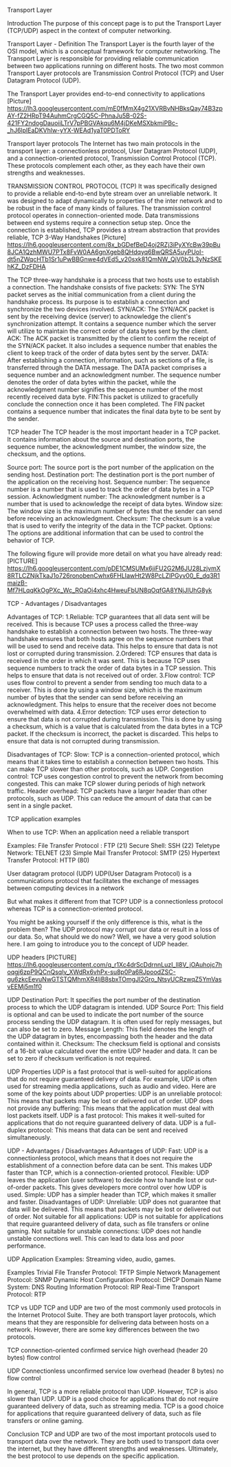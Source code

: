 Transport Layer

Introduction
The purpose of this concept page is to put the Transport Layer (TCP/UDP) aspect in the context of computer networking.

Transport Layer - Definition
The Transport Layer is the fourth layer of the OSI model, which is a conceptual framework for computer networking. The Transport Layer is responsible for providing reliable communication between two applications running on different hosts. The two most common Transport Layer protocols are Transmission Control Protocol (TCP) and User Datagram Protocol (UDP).

The Transport Layer provides end-to-end connectivity to applications
[Picture]
https://lh3.googleusercontent.com/mE0fMmX4g21XVRBvNHBksQay74B3zpAY-fZ2HRpT94AuhmCrgCGQ5C-PhnaJu5B-02S-421FY2ndogDauoiiLTrV7pPBGVAkqu6M4jDKeMSXbkmiPBc-_hJ6lpIEaDKVhlw-yYX-WEAd1yaT0PDToRY

Transport layer protocols
The Internet has two main protocols in the transport layer: a connectionless protocol, User Datagram Protocol (UDP), and a connection-oriented protocol, Transmission Control Protocol (TCP). These protocols complement each other, as they each have their own strengths and weaknesses.




TRANSMISSION CONTROL PROTOCOL (TCP)
It was specifically designed to provide a reliable end-to-end byte stream over an unreliable network. It was designed to adapt dynamically to properties of the inter network and to be robust in the face of many kinds of failures.
The transmission control protocol operates in connection-oriented mode. Data transmissions between end systems require a connection setup step. Once the connection is established, TCP provides a stream abstraction that provides reliable,
TCP 3-Way Handshakes
[Picture]
https://lh6.googleusercontent.com/8x_bGDefBeD4oj2RZj3iPyXYcBw39pBu8JCA1QzhMWU7PTx8FvW0AA6gnXgeb8QHdqyq6BwQRSA5uyPUoI-dt5nZWqcHTb1Sr1uPwBBGnwe4dVEd5_v20sxk81QmNW_QjV0b2L3yNzSKEhKZ_DzFDHA

The TCP three-way handshake is a process that two hosts use to establish a connection. The handshake consists of five packets:
SYN: The SYN packet serves as the initial communication from a client during the handshake process. Its purpose is to establish a connection and synchronize the two devices involved.
SYN/ACK: The SYN/ACK packet is sent by the receiving device (server) to acknowledge the client's synchronization attempt. It contains a sequence number which the server will utilize to maintain the correct order of data bytes sent by the client.
ACK: The ACK packet is transmitted by the client to confirm the receipt of the SYN/ACK packet. It also includes a sequence number that enables the client to keep track of the order of data bytes sent by the server.
DATA: After establishing a connection, information, such as sections of a file, is transferred through the DATA message. The DATA packet comprises a sequence number and an acknowledgment number. The sequence number denotes the order of data bytes within the packet, while the acknowledgment number signifies the sequence number of the most recently received data byte.
FIN:This packet is utilized to gracefully conclude the connection once it has been completed. The FIN packet contains a sequence number that indicates the final data byte to be sent by the sender.


TCP header
The TCP header is the most important header in a TCP packet. It contains information about the source and destination ports, the sequence number, the acknowledgment number, the window size, the checksum, and the options.

Source port: The source port is the port number of the application on the sending host.
Destination port: The destination port is the port number of the application on the receiving host.
Sequence number: The sequence number is a number that is used to track the order of data bytes in a TCP session.
Acknowledgment number: The acknowledgment number is a number that is used to acknowledge the receipt of data bytes.
Window size: The window size is the maximum number of bytes that the sender can send before receiving an acknowledgment.
Checksum: The checksum is a value that is used to verify the integrity of the data in the TCP packet.
Options: The options are additional information that can be used to control the behavior of TCP.

The following figure will provide more detail on what you have already read:
[PICTURE]
https://lh6.googleusercontent.com/pDE1CMSUMx6jiFU2G2M6JU28LzjvmX8RTLCZNjkTkaJ1o726ronobenCwhx6FHLIawHt2W8PcLZIPGyv00_E_dq3R1maizB-Mf7HLqqKkOgPXc_Wc_ROaOi4xhc4HweuFbUN8qOqfGA8YNjJIUhG8yk



TCP - Advantages / Disadvantages

Advantages of TCP:
1.Reliable: TCP guarantees that all data sent will be received. This is because TCP uses a process called the three-way handshake to establish a connection between two hosts. The three-way handshake ensures that both hosts agree on the sequence numbers that will be used to send and receive data. This helps to ensure that data is not lost or corrupted during transmission.
2.Ordered: TCP ensures that data is received in the order in which it was sent. This is because TCP uses sequence numbers to track the order of data bytes in a TCP session. This helps to ensure that data is not received out of order.
3.Flow control: TCP uses flow control to prevent a sender from sending too much data to a receiver. This is done by using a window size, which is the maximum number of bytes that the sender can send before receiving an acknowledgment. This helps to ensure that the receiver does not become overwhelmed with data.
4.Error detection: TCP uses error detection to ensure that data is not corrupted during transmission. This is done by using a checksum, which is a value that is calculated from the data bytes in a TCP packet. If the checksum is incorrect, the packet is discarded. This helps to ensure that data is not corrupted during transmission.

Disadvantages of TCP:
Slow: TCP is a connection-oriented protocol, which means that it takes time to establish a connection between two hosts. This can make TCP slower than other protocols, such as UDP.
Congestion control: TCP uses congestion control to prevent the network from becoming congested. This can make TCP slower during periods of high network traffic.
Header overhead: TCP packets have a larger header than other protocols, such as UDP. This can reduce the amount of data that can be sent in a single packet.



TCP application examples

When to use TCP:
When an application need a reliable transport

Examples:
File Transfer Protocol : FTP (21)
Secure Shell: SSH (22)
Teletype Network: TELNET (23)
Simple Mail Transfer Protocol: SMTP (25)
Hypertext Transfer Protocol: HTTP (80)





User datagram protocol (UDP)
UDP(User Datagram Protocol) is a communications protocol that facilitates the exchange of messages between computing devices in a network

But what makes it different from that TCP?
UDP is a connectionless protocol whereas TCP is a connection-oriented protocol.

You might be asking yourself if the only difference is this, what is the problem then?
The UDP protocol may corrupt our data or result in a loss of our data. So, what should we do now? Well, we have a very good solution here. I am going to introduce you to the concept of UDP header.

UDP headers
[PICTURE]
https://lh6.googleusercontent.com/q_r1Xc4drScDdrnnLuzI_ll8V_jOAuhojc7hoqgj6zpP9QCnQsqlv_XWdRx6vhPx-su8p0Pa6RJpoodZSC-gu6zkcEevuNwGTSTQMhmXR4ljB8sbxTOmgJI2Gro_NtsyUCRzwqZ5YmVasvEEMj5m1f0


UDP Destination Port: It specifies the port number of the destination process to which the UDP datagram is intended.
UDP Source Port: This field is optional and can be used to indicate the port number of the source process sending the UDP datagram. It is often used for reply messages, but can also be set to zero.
Message Length: This field denotes the length of the UDP datagram in bytes, encompassing both the header and the data contained within it.
Checksum: The checksum field is optional and consists of a 16-bit value calculated over the entire UDP header and data. It can be set to zero if checksum verification is not required.

UDP Properties
UDP is a fast protocol that is well-suited for applications that do not require guaranteed delivery of data. For example, UDP is often used for streaming media applications, such as audio and video.
Here are some of the key points about UDP properties:
UDP is an unreliable protocol: This means that packets may be lost or delivered out of order.
UDP does not provide any buffering: This means that the application must deal with lost packets itself.
UDP is a fast protocol: This makes it well-suited for applications that do not require guaranteed delivery of data.
UDP is a full-duplex protocol: This means that data can be sent and received simultaneously.


UDP - Advantages / Disadvantages
Advantages of UDP:
Fast: UDP is a connectionless protocol, which means that it does not require the establishment of a connection before data can be sent. This makes UDP faster than TCP, which is a connection-oriented protocol.
Flexible: UDP leaves the application (user software) to decide how to handle lost or out-of-order packets. This gives developers more control over how UDP is used.
Simple: UDP has a simpler header than TCP, which makes it smaller and faster.
Disadvantages of UDP:
Unreliable: UDP does not guarantee that data will be delivered. This means that packets may be lost or delivered out of order.
Not suitable for all applications: UDP is not suitable for applications that require guaranteed delivery of data, such as file transfers or online gaming.
Not suitable for unstable connections: UDP does not handle unstable connections well. This can lead to data loss and poor performance.

UDP Application Examples:
Streaming video, audio, games.

Examples Trivial File Transfer Protocol: TFTP
Simple Network Management Protocol: SNMP
Dynamic Host Configuration Protocol: DHCP
Domain Name System: DNS
Routing Information Protocol: RIP
Real-Time Transport Protocol: RTP


TCP vs UDP
TCP and UDP are two of the most commonly used protocols in the Internet Protocol Suite. They are both transport layer protocols, which means that they are responsible for delivering data between hosts on a network. However, there are some key differences between the two protocols.

TCP
connection-oriented
confirmed service
high overhead (header 20 bytes)
flow control

UDP
Connectionless
unconfirmed service
low overhead (header 8 bytes)
no flow control


In general, TCP is a more reliable protocol than UDP. However, TCP is also slower than UDP. UDP is a good choice for applications that do not require guaranteed delivery of data, such as streaming media. TCP is a good choice for applications that require guaranteed delivery of data, such as file transfers or online gaming.

Conclusion
TCP and UDP are two of the most important protocols used to transport data over the network. They are both used to transport data over the internet, but they have different strengths and weaknesses. Ultimately, the best protocol to use depends on the specific application.
